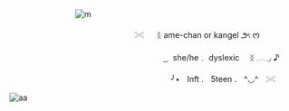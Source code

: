 ㅤㅤㅤㅤㅤㅤㅤㅤㅤ![m](https://64.media.tumblr.com/481b98ec5177e8d18732f2643ee270ac/f914bda45b73bcf3-8a/s640x960/f8b7bbfffcbd5007a37c8a5be5f10f8eb8929b9b.gifv) 


ㅤㅤㅤㅤㅤㅤㅤㅤㅤㅤㅤㅤㅤㅤㅤㅤ  ⠀𓏵     ᛝ ame-chan    or   kangel    ౨ৎ ᰔ

ㅤㅤㅤㅤㅤㅤㅤㅤㅤㅤㅤㅤㅤㅤㅤㅤㅤㅤㅤㅤ  ⠀  ͜ㅤshe/he﹒  dyslexic  ᛝ 𓈒𓂃◞ ♪

ㅤㅤㅤㅤㅤㅤㅤㅤㅤㅤㅤㅤㅤㅤㅤㅤㅤㅤㅤㅤㅤ  ⠀╯٭ㅤInft .ㅤ5teen .ㅤ^◡^ㅤ𓏵

![aa](https://64.media.tumblr.com/80346a46a145353885765ff2cd05bb55/a1dfad80ddb8d71f-a9/s1280x1920/c7b9fc12a4e54565b6c61cc33db02dcf12f57dbd.pnj) 
